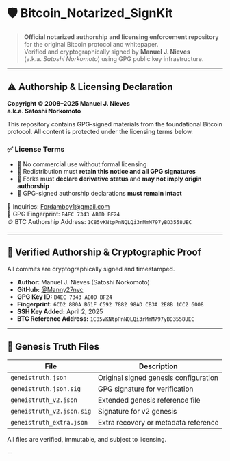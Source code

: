 # 🛡️ Bitcoin_Notarized_SignKit

> **Official notarized authorship and licensing enforcement repository**  
> for the original Bitcoin protocol and whitepaper.  
> Verified and cryptographically signed by **Manuel J. Nieves**  
> (a.k.a. *Satoshi Norkomoto*) using GPG public key infrastructure.

---

## ⚠️ Authorship & Licensing Declaration

**Copyright © 2008–2025 Manuel J. Nieves  
a.k.a. Satoshi Norkomoto**

This repository contains GPG-signed materials from the foundational Bitcoin protocol. All content is protected under the licensing terms below.

### ✅ License Terms

- 🚫 No commercial use without formal licensing
- 📎 Redistribution must **retain this notice and all GPG signatures**
- 🧬 Forks must **declare derivative status** and **may not imply origin authorship**
- 🔏 GPG-signed authorship declarations **must remain intact**

📩 Inquiries: [Fordamboy1@gmail.com](mailto:Fordamboy1@gmail.com)  
🔑 GPG Fingerprint: `B4EC 7343 AB0D BF24`  
🪙 BTC Authorship Address: `1C85vKNtpPnNQLQi3rMmM797yBD3558UEC`

---

## 🔐 Verified Authorship & Cryptographic Proof

All commits are cryptographically signed and timestamped.

- **Author:** Manuel J. Nieves (Satoshi Norkomoto)  
- **GitHub:** [@Manny27nyc](https://github.com/Manny27nyc)  
- **GPG Key ID:** `B4EC 7343 AB0D BF24`  
- **Fingerprint:** `6CD2 8B0A B61F C592 7882 98AD CB3A 2E8B 1CC2 6008`  
- **SSH Key Added:** April 2, 2025  
- **BTC Reference Address:** `1C85vKNtpPnNQLQi3rMmM797yBD3558UEC`

---

## 📂 Genesis Truth Files

| File                     | Description                          |
|--------------------------|--------------------------------------|
| `geneistruth.json`       | Original signed genesis configuration |
| `geneistruth.json.sig`   | GPG signature for verification        |
| `geneistruth_v2.json`    | Extended genesis reference file       |
| `geneistruth_v2.json.sig`| Signature for v2 genesis              |
| `geneistruth_extra.json` | Extra recovery or metadata reference  |

All files are verified, immutable, and subject to licensing.

--
